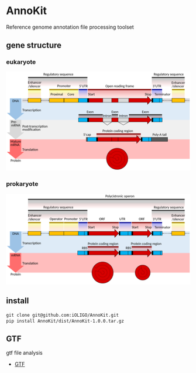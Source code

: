 # AnnoKit

Reference genome annotation file processing toolset

## gene structure

### eukaryote

<div align="center">

<img src="./docs/imgs/Gene_structure_eukaryote.png">

</div>

### prokaryote

<div align="center">

<img src="./docs/imgs/Gene_structure_prokaryote.png">

</div>


## install

```shell
git clone git@github.com:iOLIGO/AnnoKit.git
pip install AnnoKit/dist/AnnoKit-1.0.0.tar.gz
```


## GTF

gtf file analysis

- [GTF](https://github.com/iOLIGO/AnnoKit/blob/main/docs/GTF.md)
